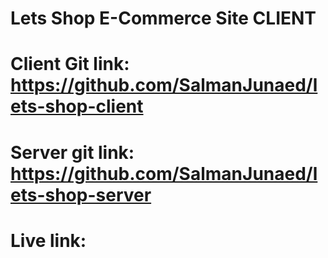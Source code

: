 # Lets Shop E-Commerce Site CLIENT




# Client Git link: https://github.com/SalmanJunaed/lets-shop-client

# Server git link: https://github.com/SalmanJunaed/lets-shop-server

# Live link:

